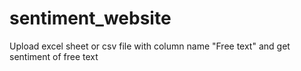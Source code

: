 # sentiment_website
Upload excel sheet or csv file with column name "Free text" and get sentiment of free text
